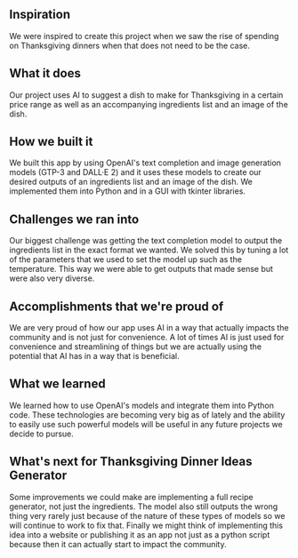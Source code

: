 ## Inspiration
We were inspired to create this project when we saw the rise of spending on Thanksgiving dinners when that does not need to be the case.
## What it does
Our project uses AI to suggest a dish to make for Thanksgiving in a certain price range as well as an accompanying ingredients list and an image of the dish.
## How we built it
We built this app by using OpenAI's text completion and image generation models (GTP-3 and DALL·E 2) and it uses these models to create our desired outputs of an ingredients list and an image of the dish. We implemented them into Python and in a GUI with tkinter libraries.
## Challenges we ran into
Our biggest challenge was getting the text completion model to output the ingredients list in the exact format we wanted. We solved this by tuning a lot of the parameters that we used to set the model up such as the temperature. This way we were able to get outputs that made sense but were also very diverse.
## Accomplishments that we're proud of
We are very proud of how our app uses AI in a way that actually impacts the community and is not just for convenience. A lot of times AI is just used for convenience and streamlining of things but we are actually using the potential that AI has in a way that is beneficial.
## What we learned
We learned how to use OpenAI's models and integrate them into Python code. These technologies are becoming very big as of lately and the ability to easily use such powerful models will be useful in any future projects we decide to pursue.
## What's next for Thanksgiving Dinner Ideas Generator
Some improvements we could make are implementing a full recipe generator, not just the ingredients. The model also still outputs the wrong thing very rarely just because of the nature of these types of models so we will continue to work to fix that. Finally we might think of implementing this idea into a website or publishing it as an app not just as a python script because then it can actually start to impact the community.
